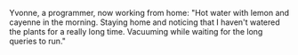 Yvonne, a programmer, now working from home: "Hot water with lemon and cayenne in the morning. Staying home and noticing that I haven't watered the plants for a really long time. Vacuuming while waiting for the long queries to run."
